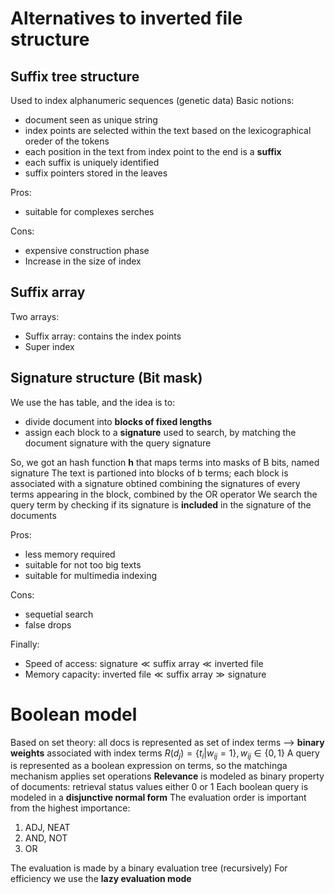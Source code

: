 # Alternatives to inverted file structure

## Suffix tree structure

Used to index alphanumeric sequences (genetic data)
Basic notions:

- document seen as unique string
- index points are selected within the text based on the lexicographical oreder of the tokens
- each position in the text from index point to the end is a **suffix**
- each suffix is uniquely identified
- suffix pointers stored in the leaves 

Pros:

- suitable for complexes serches

Cons:

- expensive construction phase
- Increase in the size of index

## Suffix array

Two arrays:

- Suffix array: contains the index points
- Super index

## Signature structure (Bit mask)

We use the has table, and the idea is to:

- divide document into **blocks of fixed lengths**
- assign each block to a **signature** used to search, by matching the document signature with the query signature

So, we got an hash function **h** that maps terms into masks of B bits, named signature
The text is partioned into blocks of b terms; each block is associated with a signature obtined combining the signatures of every terms appearing in the block, combined by the OR operator
We search the query term by checking if its signature is **included** in the signature of the documents

Pros:

- less memory required
- suitable for not too big texts
- suitable for multimedia indexing

Cons:

- sequetial search
- false drops

Finally: 

- Speed of access: $\text{signature} \ll \text{suffix array} \ll \text{inverted file}$
- Memory capacity: $\text{inverted file} \ll \text{suffix array} \gg \text{signature}$

# Boolean model

Based on set theory: all docs is represented as set of index terms --> **binary weights** associated with index terms
$R(d_j) = \{t_i | w_{ij} = 1\}, w_{ij} \in \{0,1\}$
A query is represented as a boolean expression on terms, so the matchinga mechanism applies set operations
**Relevance** is modeled as binary property of documents: retrieval status values either 0 or 1
Each boolean query is modeled in a **disjunctive normal form**
The evaluation order is important from the highest importance:

1. ADJ, NEAT
2. AND, NOT
3. OR

The evaluation is made by a binary evaluation tree (recursively)
For efficiency we use the **lazy evaluation mode**

